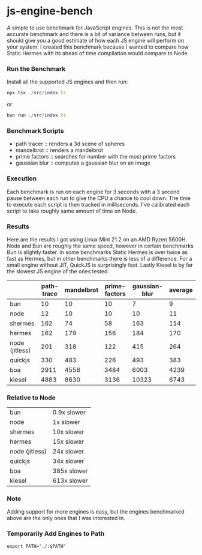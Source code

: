 # js-engine-bench
A simple to use benchmark for JavaScript engines. This is not the most accurate benchmark and there is a bit of variance between runs, but it should give you a good estimate of how each JS engine will perform on your system. I created this benchmark because I wanted to compare how Static Hermes with its ahead of time compilation would compare to Node.

### Run the Benchmark
Install all the supported JS engines and then run:
```ts
npx tsx ./src/index.ts
```
or
```ts
bun run ./src/index.ts
```

### Benchmark Scripts
- path tracer :: renders a 3d scene of spheres
- mandelbrot :: renders a mandelbrot
- prime factors :: searches for number with the most prime factors
- gaussian blur :: computes a gaussian blur on an image

### Execution
Each benchmark is run on each engine for 3 seconds with a 3 second pause between each run to give the CPU a chance to cool down. The time to execute each script is then tracked in milliseconds. I've calibrated each script to take roughly same amount of time on Node.

### Results
Here are the results I got using Linux Mint 21.2 on an AMD Ryzen 5600H. Node and Bun are roughly the same speed, however in certain benchmarks Bun is slightly faster. In some benchmarks Static Hermes is over twice as fast as Hermes, but in other benchmarks there is less of a difference. For a small engine without JIT, QuickJS is surprisingly fast. Lastly Kiesel is by far the slowest JS engine of the ones tested.

|                |    path-trace|    mandelbrot| prime-factors| gaussian-blur|       average|
| --------- | ---------  | --------- | --------- | --------- | --------- |
| bun            |            10|            10|            10|             7|             9|
| node           |            12|            10|            10|            10|            11|
| shermes        |           162|            74|            58|           163|           114|
| hermes         |           162|           179|           156|           184|           170|
| node (jitless) |           201|           318|           122|           415|           264|
| quickjs        |           330|           483|           226|           493|           383|
| boa            |          2911|          4556|          3484|          6003|          4239|
| kiesel         |          4883|          8630|          3136|         10323|          6743|

### Relative to Node
|  |  |
| --------- | --------- |
| bun            |          0.9x slower|
| node           |            1x slower|
| shermes        |           10x slower|
| hermes         |           15x slower|
| node (jitless) |           24x slower|
| quickjs        |           34x slower|
| boa            |          385x slower|
| kiesel         |          613x slower|

### Note
Adding support for more engines is easy, but the engines benchmarked above are the only ones
that I was interested in.

### Temporarily Add Engines to Path
```
export PATH="./:$PATH"
```
